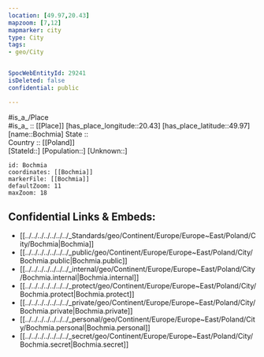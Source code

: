 ```yaml
---
location: [49.97,20.43] 
mapzoom: [7,12] 
mapmarker: city 
type: City
tags:
- geo/City


SpocWebEntityId: 29241
isDeleted: false
confidential: public

---
```

#is_a_/Place  
#is_a_ :: [[Place]] 
[has_place_longitude::20.43] 
[has_place_latitude::49.97] 
[name::Bochmia] 
State ::  
Country :: [[Poland]]  
[StateId::] 
[Population::] 
[Unknown::] 


```leaflet
id: Bochmia
coordinates: [[Bochmia]] 
markerFile: [[Bochmia]] 
defaultZoom: 11 
maxZoom: 18
```


## Confidential Links & Embeds: 
- [[../../../../../../../_Standards/geo/Continent/Europe/Europe~East/Poland/City/Bochmia|Bochmia]] 
- [[../../../../../../../_public/geo/Continent/Europe/Europe~East/Poland/City/Bochmia.public|Bochmia.public]] 
- [[../../../../../../../_internal/geo/Continent/Europe/Europe~East/Poland/City/Bochmia.internal|Bochmia.internal]] 
- [[../../../../../../../_protect/geo/Continent/Europe/Europe~East/Poland/City/Bochmia.protect|Bochmia.protect]] 
- [[../../../../../../../_private/geo/Continent/Europe/Europe~East/Poland/City/Bochmia.private|Bochmia.private]] 
- [[../../../../../../../_personal/geo/Continent/Europe/Europe~East/Poland/City/Bochmia.personal|Bochmia.personal]] 
- [[../../../../../../../_secret/geo/Continent/Europe/Europe~East/Poland/City/Bochmia.secret|Bochmia.secret]] 
